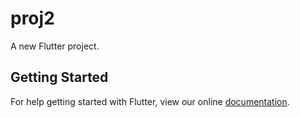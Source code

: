 # proj2

A new Flutter project.

## Getting Started

For help getting started with Flutter, view our online
[documentation](http://flutter.io/).
